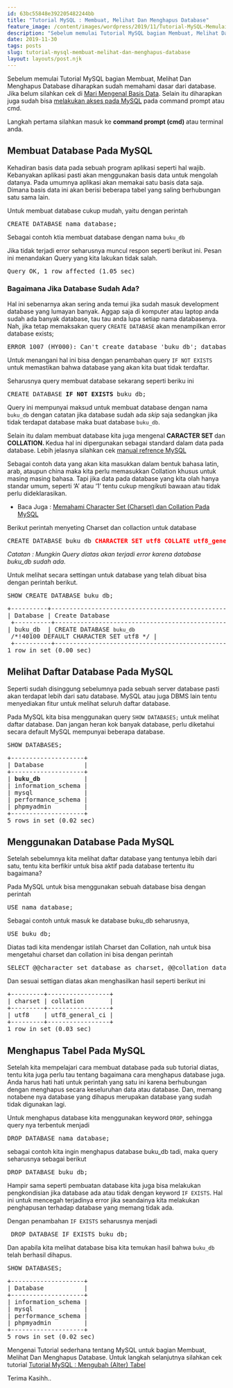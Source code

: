 ```yaml
---
id: 63bc55848e392205482244bb
title: "Tutorial MySQL : Membuat, Melihat Dan Menghapus Database"
feature_image: /content/images/wordpress/2019/11/Tutorial-MySQL-Memulai-dan-Konfigurasi-MySQL.png
description: "Sebelum memulai Tutorial MySQL bagian Membuat, Melihat Dan Menghapus Database diharapkan sudah memahami dasar dari database. Jika belum…"
date: 2019-11-30
tags: posts
slug: tutorial-mysql-membuat-melihat-dan-menghapus-database
layout: layouts/post.njk
---
```


<!--kg-card-begin: html-->
<p>Sebelum memulai Tutorial MySQL bagian Membuat, Melihat Dan Menghapus Database diharapkan sudah memahami dasar dari database. Jika belum silahkan cek di <a href="https://coretanit.com/mengenal-basis-data/">Mari Mengenal Basis Data</a>. Selain itu diharapkan juga sudah bisa <a href="https://coretanit.com/tutorial-mysql-memulai-dan-konfigurasi-mysql/">melakukan akses pada MySQL</a> pada command prompt atau cmd.</p>



<p>Langkah pertama silahkan masuk ke <strong>command prompt (cmd) </strong>atau terminal anda.</p>



<h2>Membuat Database Pada MySQL</h2>



<p>Kehadiran basis data pada sebuah program aplikasi seperti hal wajib. Kebanyakan aplikasi pasti akan menggunakan basis data untuk mengolah datanya. Pada umumnya aplikasi akan memakai satu basis data saja. Dimana basis data ini akan berisi beberapa tabel yang saling berhubungan satu sama lain.</p>



<p>Untuk membuat database cukup mudah,  yaitu dengan perintah</p>



<pre class="wp-block-preformatted">CREATE DATABASE nama_database;</pre>



<p>Sebagai contoh ktia membuat database dengan nama <code>buku_db</code></p>



<p>Jika tidak terjadi error seharusnya muncul respon seperti berikut ini. Pesan ini menandakan Query yang kita lakukan tidak salah.</p>



<pre class="wp-block-preformatted">Query OK, 1 row affected (1.05 sec)</pre>



<h3>Bagaimana Jika Database Sudah Ada?</h3>



<p>Hal ini sebenarnya akan sering anda temui jika sudah masuk development database yang lumayan banyak. Aggap saja di komputer atau laptop anda sudah ada banyak database, tau tau anda lupa setiap nama databasenya. Nah, jika tetap memaksakan query <code>CREATE DATABASE</code> akan menampilkan error database exists;</p>



<pre class="wp-block-preformatted">ERROR 1007 (HY000): Can't create database 'buku_db'; database exists</pre>



<p>Untuk menangani hal ini bisa dengan penambahan query  <code>IF NOT EXISTS</code> untuk memastikan bahwa database yang akan kita buat tidak terdaftar.</p>



<p>Seharusnya query membuat database sekarang seperti beriku ini</p>



<pre class="wp-block-preformatted">CREATE DATABASE <strong>IF NOT EXISTS</strong> buku_db;</pre>



<p>Query ini mempunyai maksud untuk membuat database dengan nama <code>buku_db</code> dengan catatan jika database sudah ada <em>skip </em>saja sedangkan jika tidak terdapat database maka buat database <code>buku_db</code>.</p>



<p>Selain itu dalam membuat database kita juga mengenal <strong>CARACTER SET </strong>dan <strong>COLLATION. </strong>Kedua hal ini dipergunakan sebagai standard dalam data pada database. Lebih jelasnya silahkan cek <a href="https://dev.mysql.com/doc/refman/8.0/en/charset.html">manual refrence MySQL</a></p>



<p>Sebagai contoh data yang akan kita masukkan dalam bentuk bahasa latin, arab, ataupun china maka kita perlu memasukkan Collation khusus untuk masing masing bahasa. Tapi jika data pada database yang kita olah hanya standar umum, seperti &#8216;A&#8217; atau &#8216;1&#8217; tentu cukup mengikuti bawaan atau tidak perlu dideklarasikan.</p>



<ul><li>Baca Juga : <a href="https://coretanit.com/">Memahami Character Set (Charset) dan Collation Pada MySQL</a></li></ul>



<p>Berikut perintah menyeting Charset dan collaction untuk database</p>



<pre class="wp-block-preformatted">CREATE DATABASE buku_db <strong style="color:red">CHARACTER SET utf8 COLLATE utf8_general_ci</strong>;</pre>



<p><em>Catatan : Mungkin Query diatas akan terjadi error karena database buku_db sudah ada.</em></p>



<p>Untuk melihat secara settingan untuk database yang telah dibuat bisa dengan perintah berikut.</p>



<pre class="wp-block-preformatted">SHOW CREATE DATABASE buku_db;</pre>



<pre class="wp-block-preformatted">+----------+------------------------------------------------------------------+
| Database | Create Database                                                  |
 +----------+------------------------------------------------------------------+
| buku_db  | CREATE DATABASE <code>buku_db</code> /*!40100 DEFAULT CHARACTER SET utf8 */ |
 +----------+------------------------------------------------------------------+
1 row in set (0.00 sec)</pre>



<h2>Melihat Daftar Database Pada MySQL </h2>



<p>Seperti sudah disinggung sebelumnya pada sebuah server database pasti akan terdapat lebih dari satu database. MySQL atau juga DBMS lain tentu menyediakan fitur untuk melihat seluruh daftar database.</p>



<p>Pada MySQL kita bisa menggunakan query <code>SHOW DATABASES;</code> untuk melihat daftar database. Dan jangan heran kok banyak database, perlu diketahui secara default MySQL mempunyai beberapa database. </p>



<pre class="wp-block-preformatted">SHOW DATABASES;</pre>



<pre class="wp-block-preformatted">+--------------------+ 
| Database           | 
+--------------------+ 
| <strong>buku_db</strong>            | 
| information_schema | 
| mysql              | 
| performance_schema | 
| phpmyadmin         | 
+--------------------+ 
5 rows in set (0.02 sec)  </pre>



<h2>Menggunakan Database Pada MySQL </h2>



<p>Setelah sebelumnya kita melihat daftar database yang tentunya lebih dari satu, tentu kita berfikir untuk bisa aktif pada database tertentu itu bagaimana?</p>



<p>Pada MySQL untuk bisa menggunakan sebuah database bisa dengan perintah</p>



<pre class="wp-block-preformatted">USE nama_database;</pre>



<p>Sebagai contoh untuk masuk ke database buku_db seharusnya,</p>



<pre class="wp-block-preformatted">USE buku_db;</pre>



<p>Diatas tadi kita mendengar istilah Charset dan Collation, nah untuk bisa mengetahui charset dan collation ini bisa dengan perintah</p>



<pre class="wp-block-preformatted">SELECT @@character_set_database as charset, @@collation_data ase as collation;</pre>



<p>Dan sesuai settigan diatas akan menghasilkan hasil seperti berikut ini</p>



<pre class="wp-block-preformatted">+---------+-----------------+
| charset | collation       |
+---------+-----------------+
| utf8    | utf8_general_ci |
+---------+-----------------+
1 row in set (0.03 sec)</pre>



<h2>Menghapus Tabel Pada MySQL</h2>



<p>Setelah kita mempelajari cara membuat database pada sub tutorial diatas, tentu kita juga perlu tau tentang bagaimana cara menghapus database juga. Anda harus hati hati untuk perintah yang satu ini karena berhubungan dengan menghapus secara keseluruhan data atau database. Dan, memang notabene nya database yang dihapus merupakan database yang sudah tidak digunakan lagi.</p>



<p>Untuk menghapus database kita menggunakan keyword <code>DROP</code>, sehingga query nya terbentuk menjadi</p>



<pre class="wp-block-preformatted">DROP DATABASE nama_database;</pre>



<p>sebagai contoh kita ingin menghapus database buku_db tadi, maka query seharusnya sebagai berikut</p>



<pre class="wp-block-preformatted">DROP DATABASE buku_db;</pre>



<p>Hampir sama seperti pembuatan database kita juga bisa melakukan pengkondisian jika database ada atau tidak dengan keyword <code>IF EXISTS</code>. Hal ini untuk mencegah terjadinya error jika seandainya kita melakukan penghapusan terhadap database yang memang tidak ada. </p>



<p>Dengan penambahan <code>IF EXISTS</code> seharusnya menjadi</p>



<pre class="wp-block-preformatted"> DROP DATABASE IF EXISTS buku_db; </pre>



<p>Dan apabila kita melihat database bisa kita temukan hasil bahwa <code>buku_db</code> telah berhasil dihapus.</p>



<pre class="wp-block-preformatted">SHOW DATABASES;</pre>



<pre class="wp-block-preformatted">+--------------------+ 
| Database           | 
+--------------------+ 
| information_schema | 
| mysql              | 
| performance_schema | 
| phpmyadmin         | 
+--------------------+ 
5 rows in set (0.02 sec) </pre>



<p>Mengenai Tutorial sederhana tentang MySQL untuk bagian Membuat, Melihat Dan Menghapus Database. Untuk langkah selanjutnya silahkan cek tutorial  <a href="https://coretanit.com">Tutorial MySQL : Mengubah (Alter) Tabel </a></p>



<p>Terima Kasihh..</p>
<!--kg-card-end: html-->
